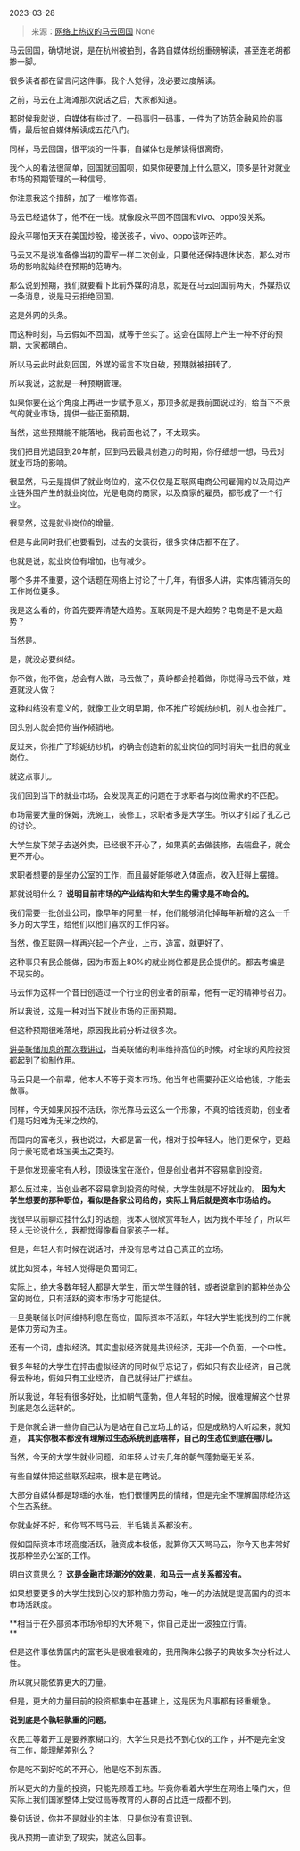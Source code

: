 2023-03-28

> 来源：[网络上热议的马云回国](http://mp.weixin.qq.com/s?__biz=MzU0MjYwNDU2Mw==&mid=2247510239&idx=2&sn=bd13e7df53390e6f3ceaefc126d817da&chksm=fb1ac4a3cc6d4db5821839bf24879845ed832778b351878242e33a06ea12c2049e07387cc6b0&scene=127#wechat_redirect)
> None

马云回国，确切地说，是在杭州被拍到，各路自媒体纷纷重磅解读，甚至连老胡都掺一脚。

很多读者都在留言问这件事。我个人觉得，没必要过度解读。  

之前，马云在上海滩那次说话之后，大家都知道。  

那时候我就说，自媒体有些过了。一码事归一码事，一件为了防范金融风险的事情，最后被自媒体解读成五花八门。

同样，马云回国，很平淡的一件事，自媒体也是解读得很离奇。  

我个人的看法很简单，回国就回国呗，如果你硬要加上什么意义，顶多是针对就业市场的预期管理的一种信号。  

你注意我这个措辞，加了一堆修饰语。

马云已经退休了，他不在一线。就像段永平回不回国和vivo、oppo没关系。

段永平哪怕天天在美国炒股，接送孩子，vivo、oppo该咋还咋。

马云又不是说准备像当初的雷军一样二次创业，只要他还保持退休状态，那么对市场的影响就始终在预期的范畴内。

那么说到预期，我们就要看下此前外媒的消息，就是在马云回国前两天，外媒热议一条消息，说是马云拒绝回国。  

这是外网的头条。  

而这种时刻，马云假如不回国，就等于坐实了。这会在国际上产生一种不好的预期，大家都明白。  

所以马云此时此刻回国，外媒的谣言不攻自破，预期就被扭转了。  

所以我说，这就是一种预期管理。

如果你要在这个角度上再进一步赋予意义，那顶多就是我前面说过的，给当下不景气的就业市场，提供一些正面预期。  

当然，这些预期能不能落地，我前面也说了，不太现实。  

我们把目光退回到20年前，回到马云最具创造力的时期，你仔细想一想，马云对就业市场的影响。  

很显然，马云是提供了就业岗位的，这不仅仅是互联网电商公司雇佣的以及周边产业链外围产生的就业岗位，光是电商的商家，以及商家的雇员，都形成了一个行业。

很显然，这是就业岗位的增量。  

但是与此同时我们也要看到，过去的女装街，很多实体店都不在了。

也就是说，就业岗位有增加，也有减少。

哪个多并不重要，这个话题在网络上讨论了十几年，有很多人讲，实体店铺消失的工作岗位更多。

我是这么看的，你首先要弄清楚大趋势。互联网是不是大趋势？电商是不是大趋势？

当然是。

是，就没必要纠结。  

你不做，他不做，总会有人做，马云做了，黄峥都会抢着做，你觉得马云不做，难道就没人做？  

这种纠结没有意义的，就像工业文明早期，你不推广珍妮纺纱机，别人也会推广。

回头别人就会把你当作倾销地。

反过来，你推广了珍妮纺纱机，的确会创造新的就业岗位的同时消失一批旧的就业岗位。

就这点事儿。

我们回到当下的就业市场，会发现真正的问题在于求职者与岗位需求的不匹配。  

市场需要大量的保姆，洗碗工，装修工，求职者多是大学生。所以才引起了孔乙己的讨论。

大学生放下架子去送外卖，已经很不开心了，如果真的去做装修，去端盘子，就会更不开心。  

求职者想要的是坐办公室的工作，而且最好能够收入体面点，收入赶得上摆摊。  

那就说明什么？ **说明目前市场的产业结构和大学生的需求是不吻合的。**  

我们需要一批创业公司，像早年的阿里一样，他们能够消化掉每年新增的这么一千多万的大学生，给他们以他们喜欢的工作内容。  

当然，像互联网一样再兴起一个产业，上市，造富，就更好了。

这种事只有民企能做，因为市面上80%的就业岗位都是民企提供的。都去考编是不现实的。

马云作为这样一个昔日创造过一个行业的创业者的前辈，他有一定的精神号召力。  

所以我说，这是一种对当下就业市场的正面预期。  

但这种预期很难落地，原因我此前分析过很多次。  

[讲美联储加息的那次我讲过](http://mp.weixin.qq.com/s?__biz=MzU0MjYwNDU2Mw==&mid=2247510213&idx=1&sn=981164c76a9df2e560645bf6601c2002&chksm=fb1ac4b9cc6d4daff2e565b0ad39a2e1573567d05b0a53424fe2d45e423071964928dea39d70&scene=21#wechat_redirect)，当美联储的利率维持高位的时候，对全球的风险投资都起到了抑制作用。  

马云只是一个前辈，他本人不等于资本市场。他当年也需要孙正义给他钱，才能去做事。  

同样，今天如果风投不活跃，你光靠马云这么一个形象，不真的给钱资助，创业者们是巧妇难为无米之炊的。

而国内的富老头，我也说过，大都是富一代，相对于投年轻人，他们更保守，更趋向于豪宅或者珠宝美玉之类的。

于是你发现豪宅有人秒，顶级珠宝在涨价，但是创业者并不容易拿到投资。

那么反过来，当创业者不容易拿到投资的时候，大学生就是不好就业的。 **因为大学生想要的那种职位，看似是各家公司给的，实际上背后就是资本市场给的。**  

我很早以前聊过挂什么灯的话题，我本人很欣赏年轻人，因为我不年轻了，所以年轻人无论说什么，我都觉得像看自家孩子一样。  

但是，年轻人有时候在说话时，并没有思考过自己真正的立场。  

就比如资本，年轻人觉得是负面词汇。  

实际上，绝大多数年轻人都是大学生，而大学生赚的钱，或者说拿到的那种坐办公室的岗位，只有活跃的资本市场才可能提供。

一旦美联储长时间维持利息在高位，国际资本不活跃，年轻大学生能找到的工作就是体力劳动为主。  

还有一个词，虚拟经济。其实虚拟经济就是共识经济，无非一个负面，一个中性。  

很多年轻的大学生在抨击虚拟经济的同时似乎忘记了，假如只有农业经济，自己就得去种地，假如只有工业经济，自己就得进厂拧螺丝。

所以我说，年轻有很多好处，比如朝气蓬勃，但人年轻的时候，很难理解这个世界到底是怎么运转的。

于是你就会讲一些你自己认为是站在自己立场上的话，但是成熟的人听起来，就知道， **其实你根本都没有理解过生态系统到底啥样，自己的生态位到底在哪儿。**  

当然，今天的大学生就业问题，和年轻人过去几年的朝气蓬勃毫无关系。

有些自媒体把这些联系起来，根本是在瞎说。  

大部分自媒体都是琼瑶的水准，他们很懂网民的情绪，但是完全不理解国际经济这个生态系统。  

你就业好不好，和你骂不骂马云，半毛钱关系都没有。  

假如国际资本市场高度活跃，融资成本极低，就算你天天骂马云，你今天也非常好找那种坐办公室的工作。

明白这意思么？ **这是金融市场潮汐的效果，和马云一点关系都没有。**

如果想要更多的大学生找到心仪的那种脑力劳动，唯一的办法就是提高国内的资本市场活跃度。  

 **相当于在外部资本市场冷却的大环境下，你自己走出一波独立行情。  
**

但是这件事依靠国内的富老头是很难很难的，我用陶朱公救子的典故多次分析过人性。

所以就只能依靠更大的力量。  

但是，更大的力量目前的投资都集中在基建上，这是因为凡事都有轻重缓急。

 **说到底是个孰轻孰重的问题。**

农民工等着开工是要养家糊口的，大学生只是找不到心仪的工作 ，并不是完全没有工作，能理解差别么？

你是吃不到好吃的不开心，他是吃不到东西。  

所以更大的力量的投资，只能先顾着工地。毕竟你看着大学生在网络上嗓门大，但实际上我们国家整体上受过高等教育的人群的占比连一成都不到。

换句话说，你并不是就业的主体，只是你没有意识到。

我从预期一直讲到了现实，就这么回事。

